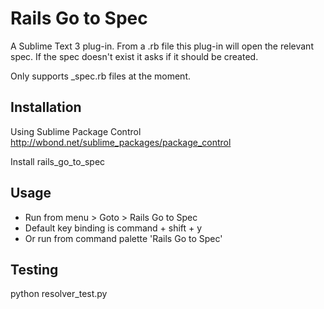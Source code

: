 Rails Go to Spec
================

A Sublime Text 3 plug-in. From a .rb file this plug-in will open the relevant spec. If the spec doesn't exist it asks if it should be created. 

Only supports _spec.rb files at the moment.

Installation
------------

Using Sublime Package Control
http://wbond.net/sublime_packages/package_control

Install rails_go_to_spec

Usage
-----
- Run from menu > Goto > Rails Go to Spec
- Default key binding is command + shift + y
- Or run from command palette 'Rails Go to Spec'

Testing
-------

  python resolver_test.py